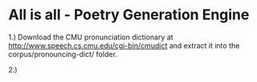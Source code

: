 # All is all - Poetry Generation Engine

1.) Download the CMU pronunciation dictionary at http://www.speech.cs.cmu.edu/cgi-bin/cmudict and extract it into the corpus/pronouncing-dict/ folder.

2.)


